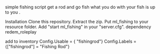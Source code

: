 simple fishing script get a rod and go fish what you do with your fish is up to you .

Installation
Clone this repository.
Extract the zip.
Put ml_fishing to your resource folder.
Add "start ml_fishing" in your "server.cfg".
dependency
redem_roleplay

add to inventory
Config.Usable = { "fishingrod"} Config.Labels = {["fishingrod"] = "Fishing Rod"}
